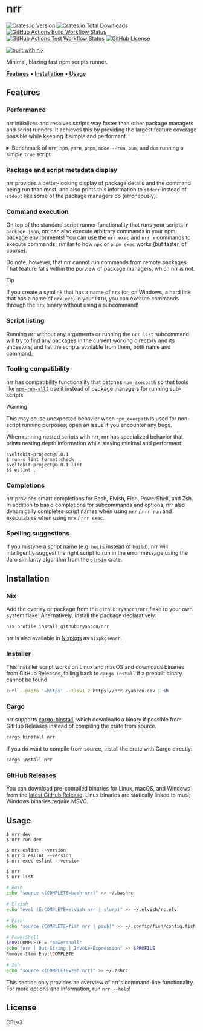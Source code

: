 # nrr

[![Crates.io Version](https://img.shields.io/crates/v/nrr?style=flat-square&logo=rust)](https://crates.io/crates/nrr) [![Crates.io Total Downloads](https://img.shields.io/crates/d/nrr?style=flat-square&logo=rust)](https://crates.io/crates/nrr) [![GitHub Actions Build Workflow Status](https://img.shields.io/github/actions/workflow/status/ryanccn/nrr/build.yml?branch=main&event=push&style=flat-square&logo=github)](https://github.com/ryanccn/nrr/actions/workflows/build.yml) [![GitHub Actions Test Workflow Status](https://img.shields.io/github/actions/workflow/status/ryanccn/nrr/test.yml?branch=main&event=push&style=flat-square&logo=github&label=test)](https://github.com/ryanccn/nrr/actions/workflows/test.yml) [![GitHub License](https://img.shields.io/github/license/ryanccn/nrr?style=flat-square&color=blue)](https://github.com/ryanccn/nrr/blob/main/LICENSE)

[![built with nix](https://builtwithnix.org/badge.svg)](https://builtwithnix.org)

Minimal, blazing fast npm scripts runner.

[**Features**](#features) • [**Installation**](#installation) • [**Usage**](#usage)

## Features

### Performance

nrr initializes and resolves scripts way faster than other package managers and script runners. It achieves this by providing the largest feature coverage possible while keeping it simple and performant.

<details>

<summary>Benchmark of <code>nrr</code>, <code>npm</code>, <code>yarn</code>, <code>pnpm</code>, <code>node --run</code>, <code>bun</code>, and <code>dum</code> running a simple <code>true</code> script</summary>

| Command              |    Mean [ms] | Min [ms] | Max [ms] |       Relative |
| :------------------- | -----------: | -------: | -------: | -------------: |
| **`nrr` v0.9.5**     |    1.4 ± 0.1 |      1.2 |      2.8 |           1.00 |
| `dum` v0.1.19        |    2.0 ± 0.5 |      1.7 |     20.9 |    1.37 ± 0.37 |
| `bun` v1.1.26        |    4.4 ± 0.8 |      3.6 |     12.6 |    3.06 ± 0.61 |
| `node --run` v22.7.0 |    5.6 ± 0.3 |      5.1 |      7.3 |    3.90 ± 0.35 |
| `npm` v10.8.2        |  178.5 ± 7.4 |    168.6 |    191.0 | 123.22 ± 10.42 |
| `yarn` v4.4.1        |  310.7 ± 5.3 |    301.7 |    319.8 | 214.52 ± 16.21 |
| `pnpm` v9.9.0        | 520.9 ± 19.0 |    502.3 |    554.8 | 359.61 ± 29.56 |

<small>Benchmarks run on an AWS EC2 <code>t4g.micro</code> instance with the command <code>hyperfine --shell=none --warmup=5 --output=pipe --export-markdown=benchmark.md 'npm run dev' -n 'npm' 'yarn run dev' -n 'yarn' 'pnpm run dev' -n 'pnpm' 'node --run dev' -n 'node --run' 'bun run dev' -n 'bun' 'dum run dev' -n 'dum' 'nrr dev' -n 'nrr'</code></small>

</details>

### Package and script metadata display

nrr provides a better-looking display of package details and the command being run than most, and also prints this information to `stderr` instead of `stdout` like some of the package managers do (erroneously).

### Command execution

On top of the standard script runner functionality that runs your scripts in `package.json`, nrr can also execute arbitrary commands in your npm package environments! You can use the `nrr exec` and `nrr x` commands to execute commands, similar to how `npx` or `pnpm exec` works (but faster, of course).

Do note, however, that nrr cannot run commands from remote packages. That feature falls within the purview of package managers, which nrr is not.

> [!TIP]
>
> If you create a symlink that has a name of `nrx` (or, on Windows, a hard link that has a name of `nrx.exe`) in your `PATH`, you can execute commands through the `nrx` binary without using a subcommand!

### Script listing

Running nrr without any arguments or running the `nrr list` subcommand will try to find any packages in the current working directory and its ancestors, and list the scripts available from them, both name and command.

### Tooling compatibility

nrr has compatibility functionality that patches `npm_execpath` so that tools like [`npm-run-all2`](https://github.com/bcomnes/npm-run-all2) use it instead of package managers for running sub-scripts.

> [!WARNING]
>
> This may cause unexpected behavior when `npm_execpath` is used for non-script running purposes; open an issue if you encounter any bugs.

When running nested scripts with nrr, nrr has specialized behavior that prints nesting depth information while staying minimal and performant:

```
sveltekit-project@0.0.1
$ run-s lint format:check
sveltekit-project@0.0.1 lint
$$ eslint .
```

### Completions

nrr provides smart completions for Bash, Elvish, Fish, PowerShell, and Zsh. In addition to basic completions for subcommands and options, nrr also dynamically completes script names when using `nrr` / `nrr run` and executables when using `nrx` / `nrr exec`.

### Spelling suggestions

If you mistype a script name (e.g. `buils` instead of `build`), nrr will intelligently suggest the right script to run in the error message using the Jaro similarity algorithm from the [`strsim`](https://docs.rs/strsim/latest/strsim/fn.jaro.html) crate.

## Installation

### Nix

Add the overlay or package from the `github:ryanccn/nrr` flake to your own system flake. Alternatively, install the package declaratively:

```sh
nix profile install github:ryanccn/nrr
```

nrr is also available in [Nixpkgs](https://github.com/NixOS/nixpkgs) as `nixpkgs#nrr`.

### Installer

This installer script works on Linux and macOS and downloads binaries from GitHub Releases, falling back to `cargo install` if a prebuilt binary cannot be found.

```sh
curl --proto '=https' --tlsv1.2 https://nrr.ryanccn.dev | sh
```

### Cargo

nrr supports [cargo-binstall](https://github.com/cargo-bins/cargo-binstall), which downloads a binary if possible from GitHub Releases instead of compiling the crate from source.

```sh
cargo binstall nrr
```

If you do want to compile from source, install the crate with Cargo directly:

```sh
cargo install nrr
```

### GitHub Releases

You can download pre-compiled binaries for Linux, macOS, and Windows from the [latest GitHub Release](https://github.com/ryanccn/nrr/releases/latest). Linux binaries are statically linked to musl; Windows binaries require MSVC.

## Usage

```console
$ nrr dev
$ nrr run dev
```

```console
$ nrx eslint --version
$ nrr x eslint --version
$ nrr exec eslint --version
```

```console
$ nrr
$ nrr list
```

```bash
# Bash
echo "source <(COMPLETE=bash nrr)" >> ~/.bashrc

# Elvish
echo "eval (E:COMPLETE=elvish nrr | slurp)" >> ~/.elvish/rc.elv

# Fish
echo "source (COMPLETE=fish nrr | psub)" >> ~/.config/fish/config.fish

# PowerShell
$env:COMPLETE = "powershell"
echo "nrr | Out-String | Invoke-Expression" >> $PROFILE
Remove-Item Env:\COMPLETE

# Zsh
echo "source <(COMPLETE=zsh nrr)" >> ~/.zshrc
```

This section only provides an overview of nrr's command-line functionality. For more options and information, run `nrr --help`!

## License

GPLv3
